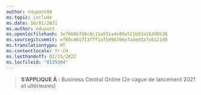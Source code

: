 ```yaml
---
author: edupont04
ms.topic: include
ms.date: 10/01/2021
ms.author: edupont
ms.openlocfilehash: 3e7660b788c0c11a551a4e89a511b03a163d0538
ms.sourcegitcommit: ef80c461713fff1a75998766e7a4ed3a7c6121d0
ms.translationtype: HT
ms.contentlocale: fr-CH
ms.lasthandoff: 02/15/2022
ms.locfileid: "8135304"
---
```

> **S’APPLIQUE À :** Business Central Online (2e vague de lancement 2021 et ultérieures)